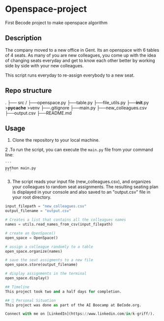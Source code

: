 # Openspace-project
First Becode project to make openspace algorithm

## Description

The company moved to a new office in Gent. Its an openspace with 6 tables of 4 seats. As many of you are new colleagues, you come up with the idea of changing seats everyday and get to know each other better by working side by side with your new colleagues. 

This script runs everyday to re-assign everybody to a new seat.

## Repo structure

.
├── src /
    ├──openspace.py
    ├──table.py
    ├──file_utils.py
    ├──__init__.py
    >__pycache__
    >venv
├──.gitignore
├──main.py
├──new_colleagues.csv
├──output.csv
├──README.md

## Usage
1. Clone the repository to your local machine.

2 .To run the script, you can execute the `main.py` file from your command line:

    ```
    python main.py
    ```

3. The script reads your input file (new_colleagues.csv), and organizes your colleagues to random seat assignments. The resulting seating plan is displayed in your console and also saved to an "output.csv" file in your root directory. 

```python
input_filepath = "new_colleagues.csv"
output_filename = "output.csv"

# Creates a list that contains all the colleagues names
names = utils.read_names_from_csv(input_filepath)

# create an OpenSpace()
open_space = OpenSpace()

# assign a colleague randomly to a table
open_space.organize(names)

# save the seat assigments to a new file
open_space.store(output_filename)

# display assignments in the terminal
open_space.display()

## Timeline
This project took two and a half days for completion.

## 📌 Personal Situation
This project was done as part of the AI Boocamp at BeCode.org. 

Connect with me on [LinkedIn](https://www.linkedin.com/in/k-griff/).